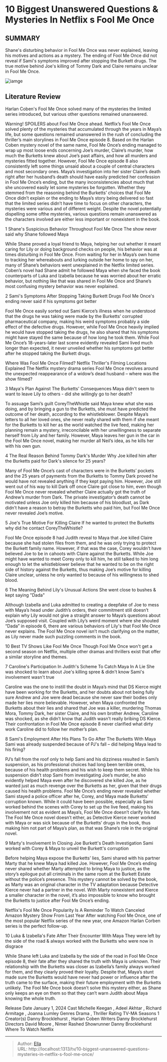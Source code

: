 # 10 Biggest Unanswered Questions &amp; Mysteries In Netflix s Fool Me Once


## SUMMARY 


 Shane&#39;s disturbing behavior in Fool Me Once was never explained, leaving his motives and actions as a mystery. 
 The ending of Fool Me Once did not reveal if Sami&#39;s symptoms improved after stopping the Burkett drugs. 
 The true motive behind Joe&#39;s killing of Tommy Dark and Claire remains unclear in Fool Me Once. 

![iamge](https://static1.srcdn.com/wordpress/wp-content/uploads/2024/01/michelle-keegan-as-maya-stern-in-fool-me-once.jpg)

## Literature Review
Harlan Coben&#39;s Fool Me Once solved many of the mysteries the limited series introduced, but various other questions remained unanswered.




Warning! SPOILERS about Fool Me Once ahead.
Netflix’s Fool Me Once solved plenty of the mysteries that accumulated through the years in Maya’s life, but some questions remained unanswered in the rush of concluding the thriller’s main storylines in Fool Me Once episode 8. Based on the Harlan Coben mystery novel of the same name, Fool Me Once’s ending managed to wrap up most loose ends concerning Joe’s murder, Claire’s murder, how much the Burketts knew about Joe’s past affairs, and how all murders and mysteries fitted together. However, Fool Me Once episode 8 also consistently left some things unsaid about a couple of central characters and most secondary ones.
Maya’s investigation into her sister Claire’s death right after her husband’s death should have easily predicted her confession in Fool Me Once’s ending, but the many inconsistencies about much that she uncovered easily let some mysteries be forgotten. Whether they stemmed from the reasoning behind the Burketts’ choices that Fool Me Once didn’t explain or the ending to Maya’s story being delivered so fast that the limited series didn’t have time to focus on other characters, the mysteries were various and of different weight. Despite the novel potentially dispelling some ofthe mysteries, various questions remain unanswered as the characters involved are either less important or nonexistent in the book.









 








 1  Shane&#39;s Suspicious Behavior Throughout Fool Me Once 
The show never said why Shane followed Maya


 







While Shane proved a loyal friend to Maya, helping her out whether it meant caring for Lily or doing background checks on people, his behavior was at times disturbing in Fool Me Once. From waiting for her in Maya’s own home to tracking her whereabouts and lurking outside her home to spy on her, many of Shane’s behaviors went unexplained in the Netflix limited series. Coben’s novel had Shane admit he followed Maya when she faced the book counterparts of Luka and Izabella because he was worried about her erratic behavior, but nothing like that was shared in Fool Me Once and Shane’s most confusing mystery behavior was never explained.





 2  Sami&#39;s Symptoms After Stopping Taking Burkett Drugs 
Fool Me Once&#39;s ending never said if his symptoms got better
        

Fool Me Once easily sorted out Sami Kierce’s illness when he understood that the drugs he was taking were made by the Burketts’ corrupted pharmaceutical company, making his weird symptoms probably a side effect of the defective drugs. However, while Fool Me Once heavily implied he would have stopped taking the drugs, he also shared that his symptoms might have stayed the same because of how long he took them. While Fool Me Once’s 18-years-later last scene evidently revealed Sami lived much longer than expected, it never unveiled whether his symptoms got better after he stopped taking the Burkett drugs.
            
 
 Where Was Fool Me Once Filmed? Netflix Thriller&#39;s Filming Locations Explained 
The Netflix mystery drama series Fool Me Once revolves around the unexpected reappearance of a widow’s dead husband – where was the show filmed?









 3  Maya&#39;s Plan Against The Burketts&#39; Consequences 
Maya didn&#39;t seem to want to leave Lily to others - did she willingly go to her death?


 







To assuage Sami’s guilt CoreyTheWhistle said Maya knew what she was doing, and by bringing a gun to the Burketts, she must have predicted the outcome of her death, according to the whistleblower. Despite Maya’s letters to all her loved ones, she never really shared with them if she meant for the Burketts to kill her as the world watched the live feed, making her planning remain a mystery, irreconcilable with her unwillingness to separate herself from Lily and her family. However, Maya leaves her gun in the car in the Fool Me Once novel, making her murder all Neil’s idea, as he kills her with his own gun.





 4  The Real Reason Behind Tommy Dark&#39;s Murder 
Why Joe killed him after the Burketts paid for Dark&#39;s silence for 25 years?
        

Many of Fool Me Once’s cast of characters were in the Burketts’ pockets and the 25 years of payments from the Burketts to Tommy Dark proved he would have not revealed anything if they kept paying him. However, Joe still went out of his way to kill Dark off once Claire got close to him, even though Fool Me Once never revealed whether Claire actually got the truth of Andrew’s murder from Dark. The private investigator’s death cannot be motivated unless Joe only killed him because of his bloodlust, as Dark didn’t have a reason to betray the Burketts who paid him, but Fool Me Once never revealed Joe’s motive.





 5  Joe&#39;s True Motive For Killing Claire 
If he wanted to protect the Burketts why did he contact CoreyTheWhistle?
        

Fool Me Once episode 8 had Judith reveal to Maya that Joe killed Claire because she had stolen files from them, and he was only trying to protect the Burkett family name. However, if that was the case, Corey wouldn’t have believed Joe to be in cahoots with Claire against the Burketts. While Joe might have wanted to meet Corey only to kill him, he still talked to him long enough to let the whistleblower believe that he wanted to be on the right side of history against the Burketts, thus making Joe’s motive for killing Claire unclear, unless he only wanted to because of his willingness to shed blood.





 6  The Meaning Behind Lily&#39;s Unusual Actions 
She went close to bushes &amp; kept saying &#34;Dada&#34;
        

Although Izabella and Luka admitted to creating a deepfake of Joe to mess with Maya’s head under Judith’s orders, their commitment still doesn’t explain why Lily would not give a straight answer to Maya’s questions about Joe’s supposed visit. Coupled with Lily’s weird moment where she shouted “Dada” in episode 6, there are various behaviors of Lily&#39;s that Fool Me Once never explains. The Fool Me Once novel isn’t much clarifying on the matter, as Lily never made such puzzling comments in the book.
            
 
 10 Best TV Shows Like Fool Me Once 
Though Fool Me Once won&#39;t get a second season on Netflix, multiple other dramas and thrillers exist that offer a similar storyline and themes.









 7  Caroline&#39;s Participation In Judith&#39;s Scheme To Catch Maya In A Lie 
She was shocked to learn about Joe&#39;s killing spree &amp; didn&#39;t know Sami&#39;s involvement wasn&#39;t true


 







Caroline was the one to instill the doubt in Maya’s mind that DS Kierce might have been working for the Burketts, and her doubts about not being fully sure Andrew and Joe were dead because she never saw their bodies only made her lies more believable. However, when Maya confronted the Burketts about their lies and shared that Joe was a killer, murdering Thomas Mora, Tommy Dark, her sister Claire, and his own brother Andrew, Caroline was shocked, as she didn’t know that Judith wasn’t really bribing DS Kierce. Their confrontation in Fool Me Once episode 8 never clarified what dirty work Caroline did to follow her mother’s plan.





 8  Sami&#39;s Employment After His Plans To Go After The Burketts With Maya 
Sami was already suspended because of PJ&#39;s fall – did helping Maya lead to his firing?
        

PJ’s fall from the roof only to help Sami and his dizziness resulted in Sami’s suspension, as his professional choices had long been terrible ones, because of his health problems and his wish to keep them secret. While his suspension didn’t stop Sami from investigating Joe’s murder, he also evidently helped Maya even after he discovered she killed Joe, as he wanted just as much revenge over the Burketts as her, given that their drugs caused his health problems.
Fool Me Once’s ending never revealed whether Sami stayed a police officer after he, Corey, and Maya made Burketts’ corruption known. While it could have been possible, especially as Sami worked behind the scenes with Corey to set up the live feed, making his involvement not as evident as Maya’s, Fool Me Once doesn’t clarify his fate. The Fool Me Once novel doesn’t either, as Detective Kierce never worked with Maya or was sick because of the Burketts’ drugs in the book, thus making him not part of Maya’s plan, as that was Shane’s role in the original novel.





 9  Marty&#39;s Involvement In Closing Joe Burkett&#39;s Death Investigation 
Sami worked with Corey &amp; Maya to unveil the Burkett&#39;s corruption
        

Before helping Maya expose the Burketts’ lies, Sami shared with his partner Marty that he knew Maya had killed Joe. However, Fool Me Once’s ending never shared whether Marty attempted to bring Maya to justice, as the story’s epilogue put all criminals in the same room at the Burkett Estate without the police’s presence. This mystery cannot be solved by the book, as Marty was an original character in the TV adaptation because Detective Kierce never had a partner in the novel. With Marty nonexistent and Kierce a smaller character in the novel, it’s also impossible to know who brought the Burketts to justice after Fool Me Once’s ending.
            
 
 Netflix&#39;s Fool Me Once Popularity Is A Reminder To Watch Canceled Amazon Mystery Show From Last Year 
After watching Fool Me Once, one of the most popular Netflix series of the new year, one Amazon Harlan Corben series is the perfect follow-up.









 10  Luka &amp; Izabella&#39;s Fate After Their Encounter With Maya 
They were left by the side of the road &amp; always worked with the Burketts who were now in disgrace
        

While Shane left Luka and Izabella by the side of the road in Fool Me Once episode 8, their fate after they shared the truth with Maya is unknown. Their relationship with the Burketts was closer as Izabella’s family always worked for them, and they clearly proved their loyalty. Despite that, Maya’s stunt made sure the Burketts would have never had power or influence after the truth came to the surface, making their future employment with the Burketts unlikely. The Fool Me Once book doesn’t solve this mystery either, as Shane only keeps an eye on them so that they can’t warn Judith about Maya knowing the whole truth.
        



 Release Date   January 1, 2024    Cast   Michelle Keegan , Adeel Akhtar , Richard Armitage , Joanna Lumley    Genres   Drama , Thriller    Rating   TV-MA    Seasons   1    Creator(s)   Danny Brocklehurst , Harlan Coben    Writers   Danny Brocklehurst    Directors   David Moore , Nimer Rashed    Showrunner   Danny Brocklehurst    Where To Watch   Netflix    




  

---

> Author: [Ella](https://instagram.hk.cn/)  
> URL: http://localhost:1313/tv/10-biggest-unanswered-questions-mysteries-in-netflix-s-fool-me-once/  

